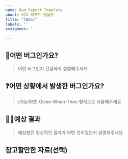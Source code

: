 ```yaml
---
name: Bug Report Template
about: 버그 리포트 템플릿
title: "[BUG]"
labels: ''
assignees: ''

---
```


## 🐞어떤 버그인가요?

> 어떤 버그인지 간결하게 설명해주세요

## ❓어떤 상황에서 발생한 버그인가요?

> (가능하면) Given-When-Then 형식으로 서술해주세요

## 🙆‍♀️예상 결과

> 예상했던 정상적인 결과가 어떤 것이었는지 설명해주세요

## 참고할만한 자료(선택)
